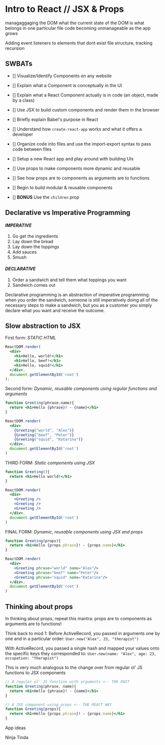 Intro to React // JSX & Props
=============================
managaggaging the DOM
what the current state of the DOM is
what belongs in one particular file
code becoming unmanageable as the app grows

Adding event listeners to elements that dont exist
file structure,
tracking recursion


## SWBATs

- [] Visualize/Identify Components on any website
- [] Explain what a Component is conceptually in the UI
- [] Explain what a React Component actually is in code (an object, made by a class)
- [] Use JSX to build custom components and render them in the browser
- [] Briefly explain Babel's purpose in React


- [] Understand how `create-react-app` works and what it offers a developer
- [] Organize code into files and use the import-export syntax to pass code between files
- [] Setup a new React app and play around with building UIs
- [] Use props to make components more dynamic and reusable
- [] See how props are to components as arguments are to functions
- [] Begin to build modular & reusable components

- [] **BONUS** Use the `children` prop


<!-- <script src="https://unpkg.com/babel-standalone@6.15.0/babel.min.js"></script> -->


## Declarative vs Imperative Programming
#### *IMPERATIVE*
1. Go get the ingredients
2. Lay down the bread
3. Lay down the toppings
4. Add sauces
5. Smush

#### *DECLARATIVE*
1. Order a sandwich and tell them what toppings you want
2. Sandwich comes out

Declarative programming is an abstraction of imperative programming: when you order the sandwich, someone is still imperatively doing all of the necessary steps to make a sandwich, but you as a customer you simply declare what you want and receive the outcome.

## Slow abstraction to JSX

First form: *STATIC HTML*
```jsx
ReactDOM.render(
  <div>
    <h1>Hello, world!</h1>
    <h1>Hello, beef!</h1>
    <h1>Hello, squid!</h1>
  </div>,
  document.getElementById('root')
);
```


Second form: *Dynamic, reusable components using regular functions and arguments*
```jsx
function Greeting(phrase,name){
  return <h1>Hello {phrase}! - {name}</h1>
}

ReactDOM.render(
  <div>
    {Greeting("world", "Alex")}
    {Greeting("beef", "Peter")}
    {Greeting("squid", "Katarina")}
  </div>,
  document.getElementById('root')
)
```

THIRD FORM: *Static components using JSX*
```jsx
function Greeting(){
  return <h1>Hello world!</h1>
}

ReactDOM.render(
  <div>
    <Greeting />
    <Greeting />
    <Greeting />
  </div>,
  document.getElementById('root')
)
```

FINAL FORM: *Dynamic, reusable components using JSX and props*
```jsx
function Greeting(props){
  return <h1>Hello {props.phrase}! - {props.name}</h1>
}

ReactDOM.render(
  <div>
    <Greeting phrase="world" name="Alex"/>
    <Greeting phrase="beef" name="Peter"/>
    <Greeting phrase="squid" name="Katarina"/>
  </div>,
  document.getElementById('root')
)
```

## Thinking about props

In thinking about props, repeat this mantra: props are to components as arguments are to functions!

Think back to mod 1:
Before ActiveRecord, you passed in arguments one by one and in a particular order: `User.new("Alex", 23, "therapist")`

With ActiveRecord, you passed a single hash and mapped your values onto the specific keys they corresponded to:
`User.new(name: "Alex", age: 23, occupation: "therapist")`

This is very much analogous to the change over from regular ol' JS functions to JSX components

```jsx
// A regular ol' JS function with arguments <-- THE PAST
function Greeting(phrase, name){
  return <h1>Hello {phrase}! - {name}</h1>
}

// A JSX component using props <-- THE REACT WAY
function Greeting(props){
  return <h1>Hello {props.phrase}! - {props.name}</h1>
}
```

App ideas

Ninja Tinda


<!-- Game of Thrones Spoiler App -->
